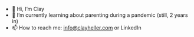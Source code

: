 - 👋 Hi, I’m Clay
- 🌱 I’m currently learning about parenting during a pandemic (still, 2 years in)
- 📫 How to reach me: info@clayheller.com or LinkedIn


